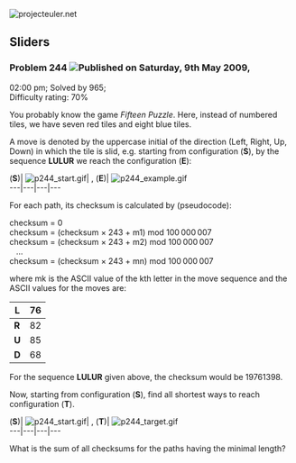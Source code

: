 ![projecteuler.net](images/print_page_logo.png)

## Sliders

### Problem 244 ![](images/icon_info.png)Published on Saturday, 9th May 2009,
02:00 pm; Solved by 965;  
Difficulty rating: 70%

You probably know the game _Fifteen Puzzle_. Here, instead of numbered tiles,
we have seven red tiles and eight blue tiles.

A move is denoted by the uppercase initial of the direction (Left, Right, Up,
Down) in which the tile is slid, e.g. starting from configuration (**S**), by
the sequence **LULUR** we reach the configuration (**E**):

(**S**)| ![p244_start.gif](project/images/p244_start.gif)| , (**E**)|
![p244_example.gif](project/images/p244_example.gif)  
---|---|---|---  
  
For each path, its checksum is calculated by (pseudocode):

checksum = 0  
checksum = (checksum × 243 + m1) mod 100 000 007  
checksum = (checksum × 243 + m2) mod 100 000 007  
   …  
checksum = (checksum × 243 + mn) mod 100 000 007  

where mk is the ASCII value of the kth letter in the move sequence and the
ASCII values for the moves are:

**L**| 76  
---|---  
**R**| 82  
**U**| 85  
**D**| 68  
  
For the sequence **LULUR** given above, the checksum would be 19761398.

Now, starting from configuration (**S**), find all shortest ways to reach
configuration (**T**).

(**S**)| ![p244_start.gif](project/images/p244_start.gif)| , (**T**)|
![p244_target.gif](project/images/p244_target.gif)  
---|---|---|---  
  
What is the sum of all checksums for the paths having the minimal length?

  
  

